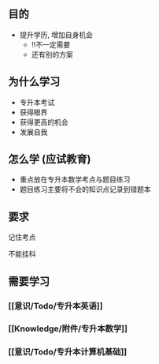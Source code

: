 ## 目的

* 提升学历, 增加自身机会
	* !!不一定需要
	* 还有别的方案

## 为什么学习

* 专升本考试
* 获得眼界
* 获得更高的机会
* 发展自我

## 怎么学 (应试教育)

* 重点放在专升本数学考点与题目练习
* 题目练习主要将不会的知识点记录到错题本

## 要求

记住考点

不能挂科

## 需要学习

### [[意识/Todo/专升本英语]]

### [[Knowledge/附件/专升本数学]]

### [[意识/Todo/专升本计算机基础]]
